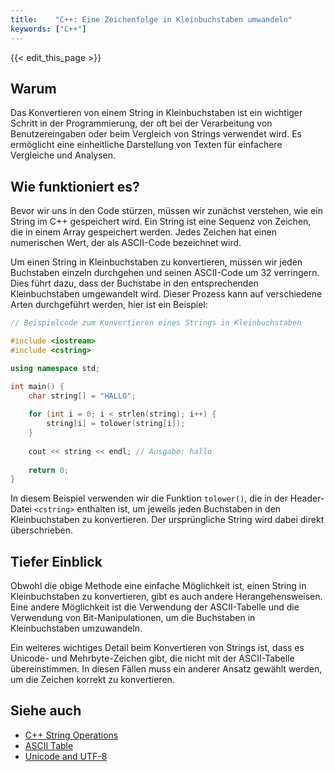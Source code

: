 ```yaml
---
title:    "C++: Eine Zeichenfolge in Kleinbuchstaben umwandeln"
keywords: ["C++"]
---
```


{{< edit_this_page >}}

## Warum

Das Konvertieren von einem String in Kleinbuchstaben ist ein wichtiger Schritt in der Programmierung, der oft bei der Verarbeitung von Benutzereingaben oder beim Vergleich von Strings verwendet wird. Es ermöglicht eine einheitliche Darstellung von Texten für einfachere Vergleiche und Analysen.

## Wie funktioniert es?

Bevor wir uns in den Code stürzen, müssen wir zunächst verstehen, wie ein String im C++ gespeichert wird. Ein String ist eine Sequenz von Zeichen, die in einem Array gespeichert werden. Jedes Zeichen hat einen numerischen Wert, der als ASCII-Code bezeichnet wird.

Um einen String in Kleinbuchstaben zu konvertieren, müssen wir jeden Buchstaben einzeln durchgehen und seinen ASCII-Code um 32 verringern. Dies führt dazu, dass der Buchstabe in den entsprechenden Kleinbuchstaben umgewandelt wird. Dieser Prozess kann auf verschiedene Arten durchgeführt werden, hier ist ein Beispiel:

```C++
// Beispielcode zum Konvertieren eines Strings in Kleinbuchstaben

#include <iostream>
#include <cstring>

using namespace std;

int main() {
    char string[] = "HALLO";
    
    for (int i = 0; i < strlen(string); i++) {
        string[i] = tolower(string[i]);
    }
    
    cout << string << endl; // Ausgabe: hallo
    
    return 0;
}
```

In diesem Beispiel verwenden wir die Funktion `tolower()`, die in der Header-Datei `<cstring>` enthalten ist, um jeweils jeden Buchstaben in den Kleinbuchstaben zu konvertieren. Der ursprüngliche String wird dabei direkt überschrieben.

## Tiefer Einblick

Obwohl die obige Methode eine einfache Möglichkeit ist, einen String in Kleinbuchstaben zu konvertieren, gibt es auch andere Herangehensweisen. Eine andere Möglichkeit ist die Verwendung der ASCII-Tabelle und die Verwendung von Bit-Manipulationen, um die Buchstaben in Kleinbuchstaben umzuwandeln.

Ein weiteres wichtiges Detail beim Konvertieren von Strings ist, dass es Unicode- und Mehrbyte-Zeichen gibt, die nicht mit der ASCII-Tabelle übereinstimmen. In diesen Fällen muss ein anderer Ansatz gewählt werden, um die Zeichen korrekt zu konvertieren.

## Siehe auch

- [C++ String Operations](https://www.tutorialspoint.com/cplusplus/cpp_strings.htm)
- [ASCII Table](https://www.asciitable.com/)
- [Unicode and UTF-8](https://www.cs.princeton.edu/courses/archive/spr11/cos436/UTF-8.html)